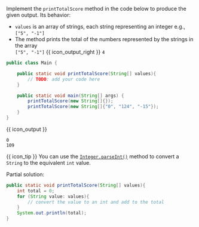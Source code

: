 <panel type="dark" header="###  <small><small>{{ icon_important }} [Key Exercise] `printTotalScore` method</small></small>" expanded >
<question>

Implement the `printTotalScore` method in the code below to produce the given output. Its behavior:
* `values` is an array of strings, each string representing an integer e.g., `["5", "-1"]`
* The method prints the total of the numbers represented by the strings in the array<br>
  `["5", "-1"]` {{ icon_output_right }} `4`


```java
public class Main {

    public static void printTotalScore(String[] values){
        // TODO: add your code here
    }

    public static void main(String[] args) {
        printTotalScore(new String[]{});
        printTotalScore(new String[]{"0", "124", "-15"});
    }
}
```
{{ icon_output }}
```
0
109
```

<div slot="hint">

{{ icon_tip }} You can use the [`Integer.parseInt()`](https://www.tutorialspoint.com/java/number_parseint.htm) method to convert a `String` to the equivalent `int` value.

Partial solution:
```java
public static void printTotalScore(String[] values){
    int total = 0;
    for (String value: values){
        // convert the value to an int and add to the total
    }
    System.out.println(total);
}
```

</div>
</question>
</panel>
